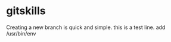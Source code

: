 gitskills
=========
Creating a new branch is quick and simple.
this is a test line.
add /usr/bin/env